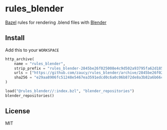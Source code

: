 # rules_blender

[Bazel](https://bazel.build) rules for rendering .blend files with [Blender](https://www.blender.org/)

## Install

Add this to your `WORKSPACE`

```python
http_archive(
    name = "rules_blender",
    strip_prefix = "rules_blender-2845be26f025008e4c9d502a93795fa62d18585f",
    urls = ["https://github.com/zaucy/rules_blender/archive/2845be26f025008e4c9d502a93795fa62d18585f.zip"],
    sha256 = "e29aa8906fc51248e5467ea3591edcd0c6a0c06b872de8a3b82a6b66c83c6caf",
)

load("@rules_blender//:index.bzl", "blender_repositories")
blender_repositories()
```

## License

MIT
